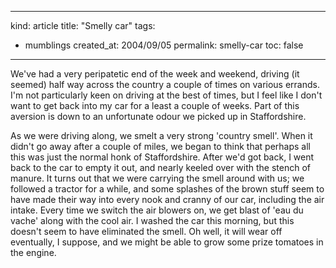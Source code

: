 -----
kind: article
title: "Smelly car"
tags:
- mumblings
created_at: 2004/09/05
permalink: smelly-car
toc: false
-----

<p>We've had a very peripatetic end of the week and weekend, driving (it seemed) half way across the country a couple of times on various errands. I'm not particularly keen on driving at the best of times, but I feel like I don't want to get back into my car for a least a couple of weeks. Part of this aversion is down to an unfortunate odour we picked up in Staffordshire.</p><p>As we were driving along, we smelt a very strong 'country smell'. When it didn't go away after a couple of miles, we began to think that perhaps all this was just the normal honk of Staffordshire. After we'd got back, I went back to the car to empty it out, and nearly keeled over with the stench of manure. It turns out that we were carrying the smell around with us; we followed a tractor for a while, and some splashes of the brown stuff seem to have made their way into every nook and cranny of our car, including the air intake. Every time we switch the air blowers on, we get blast of 'eau du vache' along with the cool air. I washed the car this morning, but this doesn't seem to have eliminated the smell. Oh well, it will wear off eventually, I suppose, and we might be able to grow some prize tomatoes in the engine.</p>


